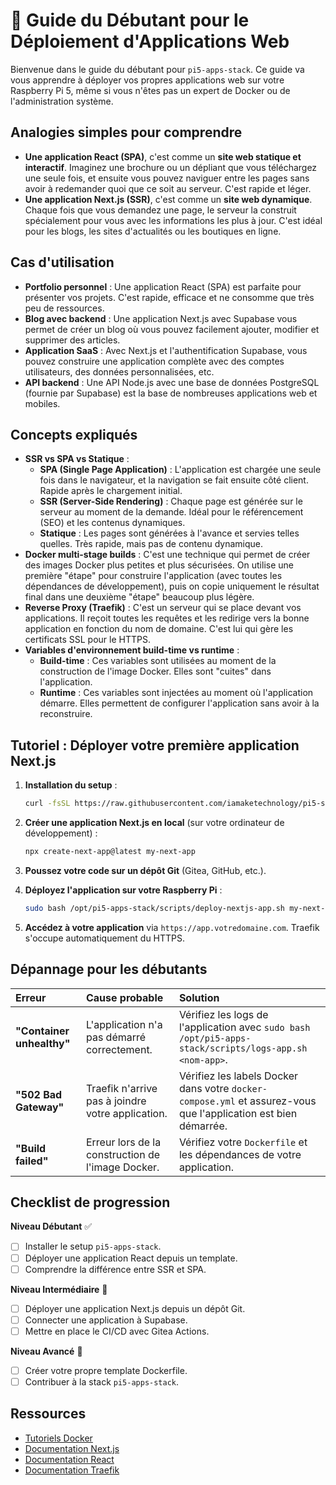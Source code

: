 # 🚀 Guide du Débutant pour le Déploiement d'Applications Web

Bienvenue dans le guide du débutant pour `pi5-apps-stack`. Ce guide va vous apprendre à déployer vos propres applications web sur votre Raspberry Pi 5, même si vous n'êtes pas un expert de Docker ou de l'administration système.

## Analogies simples pour comprendre

*   **Une application React (SPA)**, c'est comme un **site web statique et interactif**. Imaginez une brochure ou un dépliant que vous téléchargez une seule fois, et ensuite vous pouvez naviguer entre les pages sans avoir à redemander quoi que ce soit au serveur. C'est rapide et léger.
*   **Une application Next.js (SSR)**, c'est comme un **site web dynamique**. Chaque fois que vous demandez une page, le serveur la construit spécialement pour vous avec les informations les plus à jour. C'est idéal pour les blogs, les sites d'actualités ou les boutiques en ligne.

## Cas d'utilisation

*   **Portfolio personnel** : Une application React (SPA) est parfaite pour présenter vos projets. C'est rapide, efficace et ne consomme que très peu de ressources.
*   **Blog avec backend** : Une application Next.js avec Supabase vous permet de créer un blog où vous pouvez facilement ajouter, modifier et supprimer des articles.
*   **Application SaaS** : Avec Next.js et l'authentification Supabase, vous pouvez construire une application complète avec des comptes utilisateurs, des données personnalisées, etc.
*   **API backend** : Une API Node.js avec une base de données PostgreSQL (fournie par Supabase) est la base de nombreuses applications web et mobiles.

## Concepts expliqués

*   **SSR vs SPA vs Statique** :
    *   **SPA (Single Page Application)** : L'application est chargée une seule fois dans le navigateur, et la navigation se fait ensuite côté client. Rapide après le chargement initial.
    *   **SSR (Server-Side Rendering)** : Chaque page est générée sur le serveur au moment de la demande. Idéal pour le référencement (SEO) et les contenus dynamiques.
    *   **Statique** : Les pages sont générées à l'avance et servies telles quelles. Très rapide, mais pas de contenu dynamique.
*   **Docker multi-stage builds** : C'est une technique qui permet de créer des images Docker plus petites et plus sécurisées. On utilise une première "étape" pour construire l'application (avec toutes les dépendances de développement), puis on copie uniquement le résultat final dans une deuxième "étape" beaucoup plus légère.
*   **Reverse Proxy (Traefik)** : C'est un serveur qui se place devant vos applications. Il reçoit toutes les requêtes et les redirige vers la bonne application en fonction du nom de domaine. C'est lui qui gère les certificats SSL pour le HTTPS.
*   **Variables d'environnement build-time vs runtime** :
    *   **Build-time** : Ces variables sont utilisées au moment de la construction de l'image Docker. Elles sont "cuites" dans l'application.
    *   **Runtime** : Ces variables sont injectées au moment où l'application démarre. Elles permettent de configurer l'application sans avoir à la reconstruire.

## Tutoriel : Déployer votre première application Next.js

1.  **Installation du setup** :
    ```bash
    curl -fsSL https://raw.githubusercontent.com/iamaketechnology/pi5-setup/main/pi5-apps-stack/scripts/01-apps-setup.sh | sudo bash
    ```

2.  **Créer une application Next.js en local** (sur votre ordinateur de développement) :
    ```bash
    npx create-next-app@latest my-next-app
    ```

3.  **Poussez votre code sur un dépôt Git** (Gitea, GitHub, etc.).

4.  **Déployez l'application sur votre Raspberry Pi** :
    ```bash
    sudo bash /opt/pi5-apps-stack/scripts/deploy-nextjs-app.sh my-next-app app.votredomaine.com https://github.com/votre-utilisateur/my-next-app.git
    ```

5.  **Accédez à votre application** via `https://app.votredomaine.com`. Traefik s'occupe automatiquement du HTTPS.

## Dépannage pour les débutants

| Erreur | Cause probable | Solution |
| :--- | :--- | :--- |
| **"Container unhealthy"** | L'application n'a pas démarré correctement. | Vérifiez les logs de l'application avec `sudo bash /opt/pi5-apps-stack/scripts/logs-app.sh <nom-app>`. |
| **"502 Bad Gateway"** | Traefik n'arrive pas à joindre votre application. | Vérifiez les labels Docker dans votre `docker-compose.yml` et assurez-vous que l'application est bien démarrée. |
| **"Build failed"** | Erreur lors de la construction de l'image Docker. | Vérifiez votre `Dockerfile` et les dépendances de votre application. |

## Checklist de progression

**Niveau Débutant** ✅
- [ ] Installer le setup `pi5-apps-stack`.
- [ ] Déployer une application React depuis un template.
- [ ] Comprendre la différence entre SSR et SPA.

**Niveau Intermédiaire** 🔄
- [ ] Déployer une application Next.js depuis un dépôt Git.
- [ ] Connecter une application à Supabase.
- [ ] Mettre en place le CI/CD avec Gitea Actions.

**Niveau Avancé** 🚀
- [ ] Créer votre propre template Dockerfile.
- [ ] Contribuer à la stack `pi5-apps-stack`.

## Ressources

*   [Tutoriels Docker](https://docs.docker.com/get-started/)
*   [Documentation Next.js](https://nextjs.org/docs)
*   [Documentation React](https://react.dev/)
*   [Documentation Traefik](https://doc.traefik.io/traefik/)
